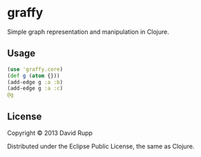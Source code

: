 # graffy

Simple graph representation and manipulation in Clojure.

## Usage

```clojure
(use 'graffy.core)
(def g (atom {}))
(add-edge g :a :b)
(add-edge g :a :c)
@g
```

## License

Copyright © 2013 David Rupp

Distributed under the Eclipse Public License, the same as Clojure.
